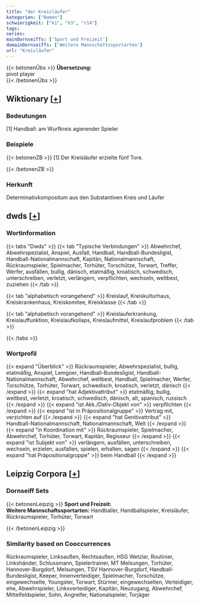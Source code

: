 ```yaml
---
title: "der Kreisläufer"
kategorien: ["Nomen"]
schwierigkeit: ["k1", "h3", "r14"]
tags:
series:
mainDornseiffs: ['Sport und Freizeit']
domainDornseiffs: ['Weitere Mannschaftssportarten']
url: "Kreisläufer"
---
```


{{< betonenÜbs >}}
**Übersetzung:**  
pivot player  
{{< /betonenÜbs >}}

## Wiktionary [[+](https://de.wiktionary.org/wiki/Kreisläufer)]

### Bedeutungen
[1] Handball: am Wurfkreis agierender Spieler  

### Beispiele
{{< betonenZB >}}
[1] Der Kreisläufer erzielte fünf Tore.  

{{< /betonenZB >}}
### Herkunft
Determinativkompositum aus den Substantiven Kreis und Läufer  



## dwds [[+](https://www.dwds.de/wb/Kreisläufer)]

### Wortinformation
{{< tabs "Dwds" >}}
{{< tab "Typische Verbindungen" >}}
Abwehrchef, Abwehrspezialist, Anspiel, Ausfall, Handball, Handball-Bundesligist, Handball-Nationalmannschaft, Kapitän, Nationalmannschaft, Rückraumspieler, Spielmacher, Torhüter, Torschütze, Torwart, Treffer, Werfer, ausfällen, bullig, dänisch, etatmäßig, kroatisch, schwedisch, unterschreiben, verletzt, verlängern, verpflichten, wechseln, weltbest, zuziehen
{{< /tab >}}

{{< tab "alphabetisch vorangehend" >}}
Kreislauf, Kreiskulturhaus, Kreiskrankenhaus, Kreiskomitee, Kreisklasse
{{< /tab >}}

{{< tab "alphabetisch vorangehend" >}}
Kreislauferkrankung, Kreislauffunktion, Kreislaufkollaps, Kreislaufmittel, Kreislaufproblem
{{< /tab >}}

{{< /tabs >}}

### Wortprofil
{{< expand "Überblick" >}} Rückraumspieler, Abwehrspezialist, bullig, etatmäßig, Anspiel, Lemgoer, Handball-Bundesligist, Handball-Nationalmannschaft, Abwehrchef, weltbest, Handball, Spielmacher, Werfer, Torschütze, Torhüter, Torwart, schwedisch, kroatisch, verletzt, dänisch {{< /expand >}}
{{< expand "hat Adjektivattribut" >}} etatmäßig, bullig, weltbest, verletzt, kroatisch, schwedisch, dänisch, alt, spanisch, russisch {{< /expand >}}
{{< expand "ist Akk./Dativ-Objekt von" >}} verpflichten {{< /expand >}}
{{< expand "ist in Präpositionalgruppe" >}} Vertrag mit, verzichten auf {{< /expand >}}
{{< expand "hat Genitivattribut" >}} Handball-Nationalmannschaft, Nationalmannschaft, Welt {{< /expand >}}
{{< expand "in Koordination mit" >}} Rückraumspieler, Spielmacher, Abwehrchef, Torhüter, Torwart, Kapitän, Regisseur {{< /expand >}}
{{< expand "ist Subjekt von" >}} verlängern, ausfällen, unterschreiben, wechseln, erzielen, ausfallen, spielen, erhalten, sagen {{< /expand >}}
{{< expand "hat Präpositionalgruppe" >}} beim Handball {{< /expand >}}

## Leipzig Corpora [[+](https://corpora.uni-leipzig.de/en/res?word=Kreisläufer&corpusId=deu_newscrawl-public_2018)]

### Dornseiff Sets
{{< betonenLeipzig >}}
**Sport und Freizeit:**  
**Weitere Mannschaftssportarten:** Handballer, Handballspieler, Kreisläufer, Rückraumspieler, Torhüter, Torwart  

{{< /betonenLeipzig >}}

### Similarity based on Cooccurrences
Rückraumspieler, Linksaußen, Rechtsaußen, HSG Wetzlar, Routinier, Linkshänder, Schlussmann, Spielertrainer, MT Melsungen, Torhüter, Hannover-Burgdorf, Melsungen, TSV Hannover-Burgdorf, Handball-Bundesligist, Keeper, Innenverteidiger, Spielmacher, Torschütze, eingewechselte, Youngster, Torwart, Stürmer, eingewechselten, Verteidiger, ehe, Abwehrspieler, Linksverteidiger, Kapitän, Neuzugang, Abwehrchef, Mittelfeldspieler, Sohn, Angreifer, Nationalspieler, Torjäger

